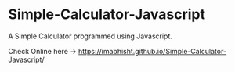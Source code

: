 # Simple-Calculator-Javascript 
A Simple Calculator programmed using Javascript. 

Check Online here -> https://imabhisht.github.io/Simple-Calculator-Javascript/ 
